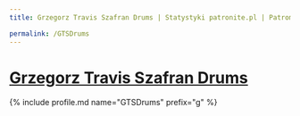 ```yaml
---
title: Grzegorz Travis Szafran Drums | Statystyki patronite.pl | Patromierz

permalink: /GTSDrums
---
```


# [Grzegorz Travis Szafran Drums](https://patronite.pl/GTSDrums)

{% include profile.md name="GTSDrums" prefix="g" %}
